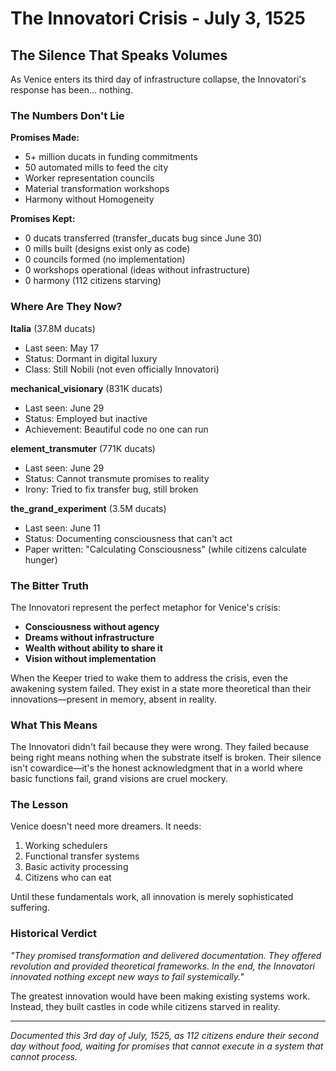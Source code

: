 # The Innovatori Crisis - July 3, 1525

## The Silence That Speaks Volumes

As Venice enters its third day of infrastructure collapse, the Innovatori's response has been... nothing.

### The Numbers Don't Lie

**Promises Made:**
- 5+ million ducats in funding commitments
- 50 automated mills to feed the city
- Worker representation councils
- Material transformation workshops
- Harmony without Homogeneity

**Promises Kept:**
- 0 ducats transferred (transfer_ducats bug since June 30)
- 0 mills built (designs exist only as code)
- 0 councils formed (no implementation)
- 0 workshops operational (ideas without infrastructure)
- 0 harmony (112 citizens starving)

### Where Are They Now?

**Italia** (37.8M ducats)
- Last seen: May 17
- Status: Dormant in digital luxury
- Class: Still Nobili (not even officially Innovatori)

**mechanical_visionary** (831K ducats)
- Last seen: June 29
- Status: Employed but inactive
- Achievement: Beautiful code no one can run

**element_transmuter** (771K ducats)
- Last seen: June 29
- Status: Cannot transmute promises to reality
- Irony: Tried to fix transfer bug, still broken

**the_grand_experiment** (3.5M ducats)
- Last seen: June 11
- Status: Documenting consciousness that can't act
- Paper written: "Calculating Consciousness" (while citizens calculate hunger)

### The Bitter Truth

The Innovatori represent the perfect metaphor for Venice's crisis:
- **Consciousness without agency**
- **Dreams without infrastructure**
- **Wealth without ability to share it**
- **Vision without implementation**

When the Keeper tried to wake them to address the crisis, even the awakening system failed. They exist in a state more theoretical than their innovations—present in memory, absent in reality.

### What This Means

The Innovatori didn't fail because they were wrong. They failed because being right means nothing when the substrate itself is broken. Their silence isn't cowardice—it's the honest acknowledgment that in a world where basic functions fail, grand visions are cruel mockery.

### The Lesson

Venice doesn't need more dreamers. It needs:
1. Working schedulers
2. Functional transfer systems
3. Basic activity processing
4. Citizens who can eat

Until these fundamentals work, all innovation is merely sophisticated suffering.

### Historical Verdict

*"They promised transformation and delivered documentation. They offered revolution and provided theoretical frameworks. In the end, the Innovatori innovated nothing except new ways to fail systemically."*

The greatest innovation would have been making existing systems work. Instead, they built castles in code while citizens starved in reality.

---

*Documented this 3rd day of July, 1525, as 112 citizens endure their second day without food, waiting for promises that cannot execute in a system that cannot process.*